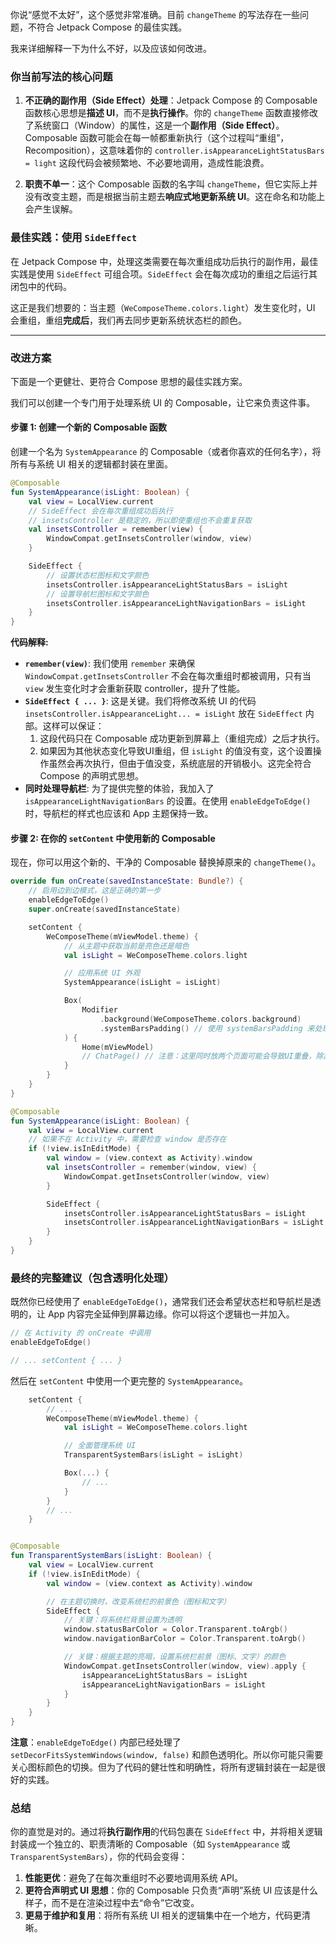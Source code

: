


你说“感觉不太好”，这个感觉非常准确。目前 `changeTheme` 的写法存在一些问题，不符合 Jetpack Compose 的最佳实践。

我来详细解释一下为什么不好，以及应该如何改进。

### 你当前写法的核心问题

1.  **不正确的副作用（Side Effect）处理**：Jetpack Compose 的 Composable 函数核心思想是**描述 UI**，而不是**执行操作**。你的 `changeTheme` 函数直接修改了系统窗口（Window）的属性，这是一个**副作用（Side Effect）**。Composable 函数可能会在每一帧都重新执行（这个过程叫“重组”，Recomposition），这意味着你的 `controller.isAppearanceLightStatusBars = light` 这段代码会被频繁地、不必要地调用，造成性能浪费。

2.  **职责不单一**：这个 Composable 函数的名字叫 `changeTheme`，但它实际上并没有改变主题，而是根据当前主题去**响应式地更新系统 UI**。这在命名和功能上会产生误解。

### 最佳实践：使用 `SideEffect`

在 Jetpack Compose 中，处理这类需要在每次重组成功后执行的副作用，最佳实践是使用 `SideEffect` 可组合项。`SideEffect` 会在每次成功的重组之后运行其闭包中的代码。

这正是我们想要的：当主题（`WeComposeTheme.colors.light`）发生变化时，UI 会重组，重组**完成后**，我们再去同步更新系统状态栏的颜色。

-----

### 改进方案

下面是一个更健壮、更符合 Compose 思想的最佳实践方案。

我们可以创建一个专门用于处理系统 UI 的 Composable，让它来负责这件事。

#### 步骤 1: 创建一个新的 Composable 函数

创建一个名为 `SystemAppearance` 的 Composable（或者你喜欢的任何名字），将所有与系统 UI 相关的逻辑都封装在里面。

```kotlin
@Composable
fun SystemAppearance(isLight: Boolean) {
    val view = LocalView.current
    // SideEffect 会在每次重组成功后执行
    // insetsController 是稳定的，所以即使重组也不会重复获取
    val insetsController = remember(view) {
        WindowCompat.getInsetsController(window, view)
    }

    SideEffect {
        // 设置状态栏图标和文字颜色
        insetsController.isAppearanceLightStatusBars = isLight
        // 设置导航栏图标和文字颜色
        insetsController.isAppearanceLightNavigationBars = isLight
    }
}
```

**代码解释:**

  * **`remember(view)`**: 我们使用 `remember` 来确保 `WindowCompat.getInsetsController` 不会在每次重组时都被调用，只有当 `view` 发生变化时才会重新获取 controller，提升了性能。
  * **`SideEffect { ... }`**: 这是关键。我们将修改系统 UI 的代码 `insetsController.isAppearanceLight... = isLight` 放在 `SideEffect` 内部。这样可以保证：
    1.  这段代码只在 Composable 成功更新到屏幕上（重组完成）之后才执行。
    2.  如果因为其他状态变化导致UI重组，但 `isLight` 的值没有变，这个设置操作虽然会再次执行，但由于值没变，系统底层的开销极小。这完全符合 Compose 的声明式思想。
  * **同时处理导航栏**: 为了提供完整的体验，我加入了 `isAppearanceLightNavigationBars` 的设置。在使用 `enableEdgeToEdge()` 时，导航栏的样式也应该和 App 主题保持一致。

#### 步骤 2: 在你的 `setContent` 中使用新的 Composable

现在，你可以用这个新的、干净的 Composable 替换掉原来的 `changeTheme()`。

```kotlin
override fun onCreate(savedInstanceState: Bundle?) {
    // 启用边到边模式，这是正确的第一步
    enableEdgeToEdge()
    super.onCreate(savedInstanceState)

    setContent {
        WeComposeTheme(mViewModel.theme) {
            // 从主题中获取当前是亮色还是暗色
            val isLight = WeComposeTheme.colors.light

            // 应用系统 UI 外观
            SystemAppearance(isLight = isLight)

            Box(
                Modifier
                    .background(WeComposeTheme.colors.background)
                    .systemBarsPadding() // 使用 systemBarsPadding 来处理边距
            ) {
                Home(mViewModel)
                // ChatPage() // 注意：这里同时放两个页面可能会导致UI重叠，除非你有意为之
            }
        }
    }
}

@Composable
fun SystemAppearance(isLight: Boolean) {
    val view = LocalView.current
    // 如果不在 Activity 中，需要检查 window 是否存在
    if (!view.isInEditMode) {
        val window = (view.context as Activity).window
        val insetsController = remember(window, view) {
            WindowCompat.getInsetsController(window, view)
        }

        SideEffect {
            insetsController.isAppearanceLightStatusBars = isLight
            insetsController.isAppearanceLightNavigationBars = isLight
        }
    }
}
```

### 最终的完整建议（包含透明化处理）

既然你已经使用了 `enableEdgeToEdge()`，通常我们还会希望状态栏和导航栏是透明的，让 App 内容完全延伸到屏幕边缘。你可以将这个逻辑也一并加入。

```kotlin
// 在 Activity 的 onCreate 中调用
enableEdgeToEdge()

// ... setContent { ... }
```

然后在 `setContent` 中使用一个更完整的 `SystemAppearance`。

```kotlin
    setContent {
        // ...
        WeComposeTheme(mViewModel.theme) {
            val isLight = WeComposeTheme.colors.light

            // 全面管理系统 UI
            TransparentSystemBars(isLight = isLight)

            Box(...) {
                // ...
            }
        }
        // ...
    }


@Composable
fun TransparentSystemBars(isLight: Boolean) {
    val view = LocalView.current
    if (!view.isInEditMode) {
        val window = (view.context as Activity).window

        // 在主题切换时，改变系统栏的前景色（图标和文字）
        SideEffect {
            // 关键：将系统栏背景设置为透明
            window.statusBarColor = Color.Transparent.toArgb()
            window.navigationBarColor = Color.Transparent.toArgb()

            // 关键：根据主题的亮暗，设置系统栏前景（图标、文字）的颜色
            WindowCompat.getInsetsController(window, view).apply {
                isAppearanceLightStatusBars = isLight
                isAppearanceLightNavigationBars = isLight
            }
        }
    }
}
```

**注意**：`enableEdgeToEdge()` 内部已经处理了 `setDecorFitsSystemWindows(window, false)` 和颜色透明化。所以你可能只需要关心图标颜色的切换。但为了代码的健壮性和明确性，将所有逻辑封装在一起是很好的实践。

### 总结

你的直觉是对的。通过将**执行副作用**的代码包裹在 `SideEffect` 中，并将相关逻辑封装成一个独立的、职责清晰的 Composable（如 `SystemAppearance` 或 `TransparentSystemBars`），你的代码会变得：

1.  **性能更优**：避免了在每次重组时不必要地调用系统 API。
2.  **更符合声明式 UI 思想**：你的 Composable 只负责“声明”系统 UI 应该是什么样子，而不是在渲染过程中去“命令”它改变。
3.  **更易于维护和复用**：将所有系统 UI 相关的逻辑集中在一个地方，代码更清晰。


